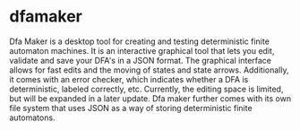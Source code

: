 # dfamaker
Dfa Maker is a desktop tool for creating and testing deterministic finite automaton machines. 
It is an interactive graphical tool that lets you edit, validate and save your DFA's in a JSON format. 
The graphical interface allows for fast edits and the moving of states and state arrows.
Additionally, it comes with an error checker, which indicates whether a DFA is deterministic, labeled correctly, etc.
Currently, the editing space is limited, but will be expanded in a later update.
Dfa maker further comes with its own file system that uses JSON as a way of storing deterministic finite automatons.
